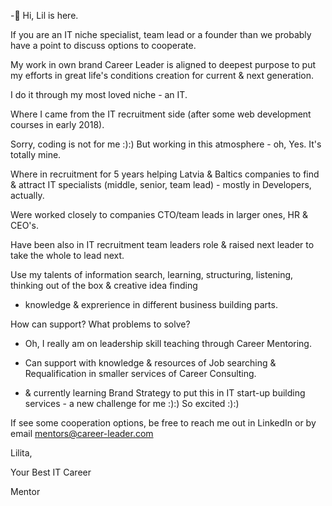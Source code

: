 -👋 Hi, Lil is here.

If you are an IT niche specialist, team lead or a founder than we probably have a point to discuss options to cooperate. 

My work in own brand Career Leader is aligned to deepest purpose to put my efforts in great life's conditions creation for current & next generation.

I do it through my most loved niche - an IT. 

Where I came from the IT recruitment side (after some web development courses in early 2018). 

Sorry, coding is not for me :):) But working in this atmosphere - oh, Yes. It's totally mine.

Where in recruitment for 5 years helping Latvia & Baltics companies to find & attract IT specialists (middle, senior, team lead) - mostly in Developers, actually.

Were worked closely to companies CTO/team leads in larger ones, HR & CEO's.

Have been also in IT recruitment team leaders role & raised next leader to take the whole to lead next.

Use my talents of information search, learning, structuring, listening, thinking out of the box & creative idea finding 

+ knowledge & exprerience in different business building parts.

How can support? What problems to solve?

- Oh, I really am on leadership skill teaching through Career Mentoring.

- Can support with knowledge & resources of Job searching & Requalification in smaller services of Career Consulting.

- & currently learning Brand Strategy to put this in IT start-up building services - a new challenge for me :):)
So excited :):)

If see some cooperation options, be free to reach me out in LinkedIn or by email mentors@career-leader.com

Lilita, 

Your Best IT Career 

Mentor 
